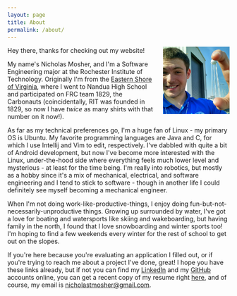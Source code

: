 ```yaml
---
layout: page
title: About
permalink: /about/
---
```


<div style="float:right;width:30%;margin-left:20px;margin-bottom:20px;">
 <img src="/assets/NickSquare.jpg"/>
</div>

Hey there, thanks for checking out my website!

My name's Nicholas Mosher, and I'm a Software Engineering major at the
Rochester Institute of Technology. Originally I'm from the
[Eastern Shore of Virginia](https://goo.gl/maps/vei1xRLEcWA2), where I went
to Nandua High School and participated on FRC team 1829, the Carbonauts
(coincidentally, RIT was founded in 1829, so now I have <i>twice</i> as many
shirts with that number on it now!).

As far as my technical preferences go, I'm a huge fan of Linux - my primary OS
is Ubuntu. My favorite programming languages are Java and C, for which I use
Intellij and Vim to edit, respectively. I've dabbled with quite a bit of
Android development, but now I've become more interested with the Linux,
under-the-hood side where everything feels much lower level and mysterious -
at least for the time being. I'm really into robotics, but mostly
as a hobby since it's a mix of mechanical, electrical, and software engineering
and I tend to stick to software - though in another life I could definitely see
myself becoming a mechanical engineer.

When I'm not doing work-like-productive-things, I enjoy doing
fun-but-not-necessarily-unproductive things. Growing up surrounded by water,
I've got a love for boating and watersports like skiing and wakeboarding, but
having family in the north, I found that I love snowboarding and winter sports
too! I'm hoping to find a few weekends every winter for the rest of school to
get out on the slopes.

If you're here because you're evaluating an application I filled out,
or if you're trying to reach me about a project I've done, great!
I hope you have these links already, but if not you can find my
[LinkedIn](https://www.linkedin.com/in/nicholastmosher) and my
[GitHub](https://github.com/nicholastmosher) accounts online, you can get a
recent copy of my resume right [here](/assets/Resume.pdf), and of course, my
email is nicholastmosher@gmail.com.
